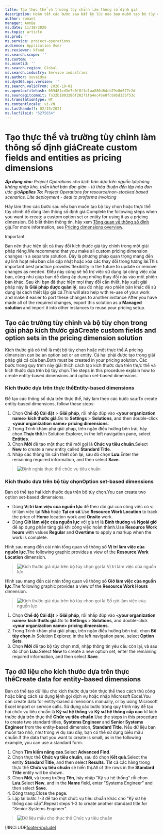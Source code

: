 ```yaml
---
title: Tạo thực thể và trường tùy chỉnh làm thông số định giá
description: Hoàn tất các bước sau bất kỳ lúc nào bạn muốn tạo bộ tùy chọn hoặc thực thể tùy chỉnh.
author: rumant
manager: AnnBe
ms.date: 11/18/2020
ms.topic: article
ms.prod: ''
ms.service: project-operations
audience: Application User
ms.reviewer: kfend
ms.search.scope: ''
ms.custom: ''
ms.assetid: ''
ms.search.region: Global
ms.search.industry: Service industries
ms.author: suvaidya
ms.dyn365.ops.version: ''
ms.search.validFrom: 2020-10-01
ms.openlocfilehash: 089481cd3e7c0f8f1d1aa880d64cb79e8d677c2d
ms.sourcegitcommit: fa32b1893286f20271fa4ec4be8fc68bd135f53c
ms.translationtype: HT
ms.contentlocale: vi-VN
ms.lasthandoff: 02/15/2021
ms.locfileid: "5275654"
---
```

# <a name="create-custom-fields-and-entities-as-pricing-dimensions"></a><span data-ttu-id="667ee-103">Tạo thực thể và trường tùy chỉnh làm thông số định giá</span><span class="sxs-lookup"><span data-stu-id="667ee-103">Create custom fields and entities as pricing dimensions</span></span>

<span data-ttu-id="667ee-104">_**Áp dụng cho:** Project Operations cho kịch bản dựa trên nguồn lực/hàng không nhập kho, triển khai bản đơn giản – từ thỏa thuận đến lập hóa đơn ước giá_</span><span class="sxs-lookup"><span data-stu-id="667ee-104">_**Applies To:** Project Operations for resource/non-stocked based scenarios, Lite deployment - deal to proforma invoicing_</span></span>

<span data-ttu-id="667ee-105">Hãy làm theo các bước sau nếu bạn muốn tạo bộ tùy chọn hoặc thực thể tùy chỉnh để dùng làm thông số định giá.</span><span class="sxs-lookup"><span data-stu-id="667ee-105">Complete the following steps when you want to create a custom option set or entity for using it as a pricing dimension.</span></span> <span data-ttu-id="667ee-106">Để biết thêm thông tin, hãy xem [Tổng quan về thông số định giá](pricing-dimensions-overview.md).</span><span class="sxs-lookup"><span data-stu-id="667ee-106">For more information, see [Pricing dimensions overview](pricing-dimensions-overview.md).</span></span>  

> [!IMPORTANT]
> <span data-ttu-id="667ee-107">Bạn nên thực hiện tất cả thay đổi kích thước giá tùy chỉnh trong một giải pháp riêng.</span><span class="sxs-lookup"><span data-stu-id="667ee-107">We recommend that you make all custom pricing dimension changes in a separate solution.</span></span> <span data-ttu-id="667ee-108">Đây là phương pháp quan trọng mang đến sự linh hoạt nếu bạn cần cập nhật hoặc xóa các thay đổi trong tương lai.</span><span class="sxs-lookup"><span data-stu-id="667ee-108">This important best practice provides flexibility in the future to update or remove changes as needed.</span></span> <span data-ttu-id="667ee-109">Điều này cũng sẽ hỗ trợ việc sử dụng lại công việc của bạn, cũng như giúp bạn dễ dàng áp dụng những thay đổi này vào một phiên bản khác. Sau khi bạn đã thực hiện mọi thay đổi cần thiết, hãy xuất giải pháp này là **Giải pháp được quản lý**, sau đó nhập vào phiên bản khác để sử dụng lại cách thiết lập giá cả.</span><span class="sxs-lookup"><span data-stu-id="667ee-109">This will also help with re-use of your work and make it easier to port these changes to another instance After you have made all of the required changes, export this solution as a **Managed solution** and import it into other instances to reuse your pricing setup.</span></span>

  
## <a name="create-custom-fields-and-option-sets-in-the-pricing-dimension-solution"></a><span data-ttu-id="667ee-110">Tạo các trường tùy chỉnh và bộ tùy chọn trong giải pháp kích thước giá</span><span class="sxs-lookup"><span data-stu-id="667ee-110">Create custom fields and option sets in the pricing dimension solution</span></span>

<span data-ttu-id="667ee-111">Kích thước giá có thể là một bộ tùy chọn hoặc một thực thể.</span><span class="sxs-lookup"><span data-stu-id="667ee-111">A pricing dimension can be an option set or an entity.</span></span> <span data-ttu-id="667ee-112">Cả hai phải được tạo trong giải pháp giá cả của bạn.</span><span class="sxs-lookup"><span data-stu-id="667ee-112">Both must be created in your pricing solution.</span></span> <span data-ttu-id="667ee-113">Các bước trong quy trình này giải thích cách tạo kích thước dựa trên thực thể và kích thước dựa trên bộ tùy chọn.</span><span class="sxs-lookup"><span data-stu-id="667ee-113">The steps in this procedure explain how to create entity-based dimensions and option set-based dimensions.</span></span>

### <a name="entity-based-dimensions"></a><span data-ttu-id="667ee-114">Kích thước dựa trên thực thể</span><span class="sxs-lookup"><span data-stu-id="667ee-114">Entity-based dimensions</span></span>
<span data-ttu-id="667ee-115">Để tạo các thông số dựa trên thực thể, hãy làm theo các bước sau:</span><span class="sxs-lookup"><span data-stu-id="667ee-115">To create entity-based dimensions, follow these steps:</span></span>

1. <span data-ttu-id="667ee-116">Chọn **Chế độ Cài đặt** > **Giải pháp**, rồi nhấp đúp vào **\<your organization name> kích thước giá**.</span><span class="sxs-lookup"><span data-stu-id="667ee-116">Go to **Settings** > **Solutions**, and then double-click **\<your organization name> pricing dimensions**.</span></span>
2. <span data-ttu-id="667ee-117">Trong Trình khám phá giải pháp, trên ngăn điều hướng bên trái, hãy chọn **Thực thể**.</span><span class="sxs-lookup"><span data-stu-id="667ee-117">In Solution Explorer, in the left navigation pane, select **Entities**.</span></span>
3. <span data-ttu-id="667ee-118">Chọn **Mới** để tạo một thực thể mới gọi là **Chức vụ tiêu chuẩn**.</span><span class="sxs-lookup"><span data-stu-id="667ee-118">Select **New** to create a new entity called **Standard Title**.</span></span> 
4. <span data-ttu-id="667ee-119">Nhập các thông tin cần thiết còn lại, sau đó chọn **Lưu**.</span><span class="sxs-lookup"><span data-stu-id="667ee-119">Enter the remaining required information, and then select **Save**.</span></span>

> ![Định nghĩa thực thể chức vụ tiêu chuẩn](media/Standard-Title-entity-definition.png)

### <a name="option-set-based-dimensions"></a><span data-ttu-id="667ee-121">Kích thước dựa trên bộ tùy chọn</span><span class="sxs-lookup"><span data-stu-id="667ee-121">Option set-based dimensions</span></span> 
<span data-ttu-id="667ee-122">Bạn có thể tạo hai kích thước dựa trên bộ tùy chọn.</span><span class="sxs-lookup"><span data-stu-id="667ee-122">You can create two option set-based dimensions.</span></span> 

- <span data-ttu-id="667ee-123">Dùng **Vị trí làm việc của nguồn lực** để theo dõi giá của công việc có vị trí làm việc tại **Nhà** hoặc **Tại cơ sở**.</span><span class="sxs-lookup"><span data-stu-id="667ee-123">Use **Resource Work Location** to track the price of **Home** location work and **Onsite** work.</span></span> 
- <span data-ttu-id="667ee-124">Dùng **Giờ làm việc của nguồn lực** với giá trị là **Bình thường** và **Ngoài giờ** để áp dụng phần tăng giá khi công việc hoàn thành.</span><span class="sxs-lookup"><span data-stu-id="667ee-124">Use **Resource Work hours** with values **Regular** and **Overtime** to apply a markup when the work is complete.</span></span>

<span data-ttu-id="667ee-125">Hình sau mang đến cái nhìn tổng quan về thông số **Vị trí làm việc của nguồn lực**.</span><span class="sxs-lookup"><span data-stu-id="667ee-125">The following graphic provides a view of the **Resource Work Location** dimension.</span></span> 

> ![Kích thước giá dựa trên bộ tùy chọn gọi là Vị trí làm việc của nguồn lực](media/Option-set-PD-called-Resource-Work-Location.png)

<span data-ttu-id="667ee-127">Hình sau mang đến cái nhìn tổng quan về thông số **Giờ làm việc của nguồn lực**.</span><span class="sxs-lookup"><span data-stu-id="667ee-127">The following graphic provides a view of the **Resource Work Hours** dimension.</span></span> 

> ![Kích thước giá dựa trên bộ tùy chọn gọi là Số giờ làm việc của nguồn lực](media/Option-set-PD-called-Resource-Work-Hours.png)

1. <span data-ttu-id="667ee-129">Chọn **Chế độ Cài đặt** > **Giải pháp**, rồi nhấp đúp vào **\<your organization name> kích thước giá**.</span><span class="sxs-lookup"><span data-stu-id="667ee-129">Go to **Settings** > **Solutions**, and double-click  **\<your organization name> pricing dimensions**.</span></span> 
2. <span data-ttu-id="667ee-130">Trong Trình khám phá giải pháp, trên ngăn điều hướng bên trái, chọn **Bộ tùy chọn**.</span><span class="sxs-lookup"><span data-stu-id="667ee-130">In Solution Explorer, in the left navigation pane, select  **Option Sets**.</span></span> 
3. <span data-ttu-id="667ee-131">Chọn **Mới** để tạo bộ tùy chọn mới, nhập thông tin yêu cầu còn lại, và sau đó chọn **Lưu**.</span><span class="sxs-lookup"><span data-stu-id="667ee-131">Select **New** to create a new option set, enter the remaining required information, and then select **Save**.</span></span>

## <a name="create-data-for-entity-based-dimensions"></a><span data-ttu-id="667ee-132">Tạo dữ liệu cho kích thước dựa trên thực thể</span><span class="sxs-lookup"><span data-stu-id="667ee-132">Create data for entity-based dimensions</span></span>

<span data-ttu-id="667ee-133">Bạn có thể tạo dữ liệu cho kích thước dựa trên thực thể theo cách thủ công hoặc bằng cách sử dụng lệnh gọi dịch vụ hoặc nhập Microsoft Excel.</span><span class="sxs-lookup"><span data-stu-id="667ee-133">You can create data for entity-based dimensions manually, or by using Microsoft Excel import or service calls.</span></span> <span data-ttu-id="667ee-134">Sử dụng các bước trong quy trình này để tạo hai chức vụ tiêu chuẩn là **Kỹ sư hệ thống** và **Kỹ sư hệ thống cấp cao** từ kích thước dựa trên thực thể **Chức vụ tiêu chuẩn**.</span><span class="sxs-lookup"><span data-stu-id="667ee-134">Use the steps in this procedure to create two standard titles, **Systems Engineer** and **Senior Systems Engineer** from the entity-based dimension, **Standard Title**.</span></span> <span data-ttu-id="667ee-135">Nếu dữ liệu bạn muốn tạo nhỏ, như trong ví dụ sau đây, bạn có thể sử dụng biểu mẫu chuẩn.</span><span class="sxs-lookup"><span data-stu-id="667ee-135">If the data that you want to create is small, as in the following example, you can use a standard form.</span></span>

1. <span data-ttu-id="667ee-136">Chọn **Tìm kiếm nâng cao**.</span><span class="sxs-lookup"><span data-stu-id="667ee-136">Select **Advanced Find**.</span></span>
2. <span data-ttu-id="667ee-137">Chọn thực thể **Chức vụ tiêu chuẩn**, sau đó chọn **Kết quả**.</span><span class="sxs-lookup"><span data-stu-id="667ee-137">Select the entity **Standard Title**, and then select **Results**.</span></span> <span data-ttu-id="667ee-138">Tất cả các hàng trong thực thể **Chức vụ tiêu chuẩn** sẽ hiển thị.</span><span class="sxs-lookup"><span data-stu-id="667ee-138">All of the rows in the **Standard Title** entity will be shown.</span></span>
3. <span data-ttu-id="667ee-139">Chọn **Mới**, và trong trường **Tên**, hãy nhập "Kỹ sư hệ thống" rồi chọn **Lưu**.</span><span class="sxs-lookup"><span data-stu-id="667ee-139">Select **New**, and in the **Name** field, enter "Systems Engineer" and then select **Save**.</span></span>
4. <span data-ttu-id="667ee-140">Đóng trang.</span><span class="sxs-lookup"><span data-stu-id="667ee-140">Close the page.</span></span> 
5. <span data-ttu-id="667ee-141">Lặp lại bước 1-3 để tạo một chức vụ tiêu chuẩn khác cho "Kỹ sư hệ thống cao cấp".</span><span class="sxs-lookup"><span data-stu-id="667ee-141">Repeat steps 1-3 to create another standard title for "Senior Systems Engineer".</span></span>

> ![Dữ liệu mẫu cho thực thể Chức vụ tiêu chuẩn](media/ST-data.png)


[!INCLUDE[footer-include](../includes/footer-banner.md)]